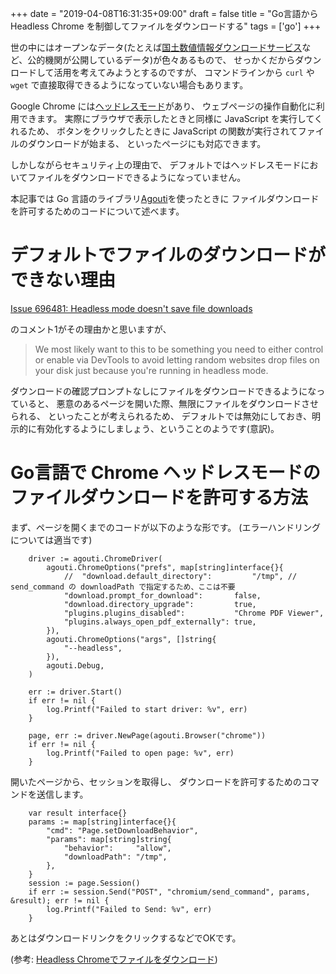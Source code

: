 +++
date = "2019-04-08T16:31:35+09:00"
draft = false
title = "Go言語から Headless Chrome を制御してファイルをダウンロードする"
tags = ['go']
+++

世の中にはオープンなデータ(たとえば[国土数値情報ダウンロードサービス](http://nlftp.mlit.go.jp/ksj/index.html)など、公的機関が公開しているデータ)が色々あるもので、
せっかくだからダウンロードして活用を考えてみようとするのですが、
コマンドラインから `curl` や `wget` で直接取得できるようになっていない場合もあります。

Google Chrome には[ヘッドレスモード](https://developers.google.com/web/updates/2017/04/headless-chrome?hl=ja)があり、
ウェブページの操作自動化に利用できます。
実際にブラウザで表示したときと同様に JavaScript を実行してくれるため、
ボタンをクリックしたときに JavaScript の関数が実行されてファイルのダウンロードが始まる、
といったページにも対応できます。

しかしながらセキュリティ上の理由で、
デフォルトではヘッドレスモードにおいてファイルをダウンロードできるようになっていません。

本記事では Go 言語のライブラリ[Agouti](https://github.com/sclevine/agouti/)を使ったときに
ファイルダウンロードを許可するためのコードについて述べます。

<!--more-->

# デフォルトでファイルのダウンロードができない理由

[Issue 696481: Headless mode doesn't save file downloads](https://bugs.chromium.org/p/chromium/issues/detail?id=696481)

のコメント1がその理由かと思いますが、

> We most likely want to this to be something you need to either control or enable via DevTools to avoid letting random websites drop files on your disk just because you're running in headless mode.

ダウンロードの確認プロンプトなしにファイルをダウンロードできるようになっていると、
悪意のあるページを開いた際、無限にファイルをダウンロードさせられる、
といったことが考えられるため、
デフォルトでは無効にしておき、明示的に有効化するようにしましょう、ということのようです(意訳)。

# Go言語で Chrome ヘッドレスモードのファイルダウンロードを許可する方法

まず、ページを開くまでのコードが以下のような形です。
(エラーハンドリングについては適当です)

```
	driver := agouti.ChromeDriver(
		agouti.ChromeOptions("prefs", map[string]interface{}{
			//	"download.default_directory":         "/tmp", // send_command の downloadPath で指定するため、ここは不要
			"download.prompt_for_download":       false,
			"download.directory_upgrade":         true,
			"plugins.plugins_disabled":           "Chrome PDF Viewer",
			"plugins.always_open_pdf_externally": true,
		}),
		agouti.ChromeOptions("args", []string{
			"--headless",
		}),
		agouti.Debug,
	)

	err := driver.Start()
	if err != nil {
		log.Printf("Failed to start driver: %v", err)
	}

	page, err := driver.NewPage(agouti.Browser("chrome"))
	if err != nil {
		log.Printf("Failed to open page: %v", err)
	}
```

開いたページから、セッションを取得し、
ダウンロードを許可するためのコマンドを送信します。

```
	var result interface{}
	params := map[string]interface{}{
		"cmd": "Page.setDownloadBehavior",
		"params": map[string]string{
			"behavior":     "allow",
			"downloadPath": "/tmp",
		},
	}
	session := page.Session()
	if err := session.Send("POST", "chromium/send_command", params, &result); err != nil {
		log.Printf("Failed to Send: %v", err)
	}
```

あとはダウンロードリンクをクリックするなどでOKです。

(参考: [Headless Chromeでファイルをダウンロード](https://qiita.com/zkangaroo/items/1c4d4c11b06e7823e7fe))
<!-- [ChromeDriverのダウンロード](http://chromedriver.chromium.org/downloads) -->
